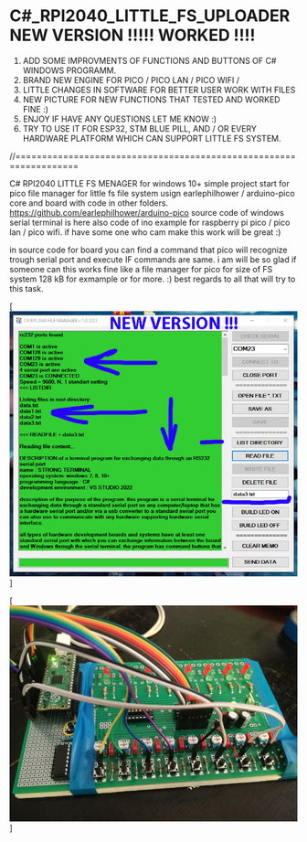 # C#_RPI2040_LITTLE_FS_UPLOADER NEW VERSION !!!!! WORKED !!!!

1. ADD SOME IMPROVMENTS OF FUNCTIONS AND BUTTONS OF C# WINDOWS PROGRAMM.
2. BRAND NEW ENGINE FOR PICO / PICO LAN / PICO WIFI /
3. LITTLE CHANGES IN SOFTWARE FOR BETTER USER WORK WITH FILES
4. NEW PICTURE FOR NEW FUNCTIONS THAT TESTED AND WORKED FINE :)
5. ENJOY IF HAVE ANY QUESTIONS LET ME KNOW :)
6. TRY TO USE IT FOR ESP32, STM BLUE PILL, AND / OR EVERY HARDWARE PLATFORM WHICH CAN SUPPORT LITTLE FS SYSTEM.

//==================================================================

C# RPI2040 LITTLE FS MENAGER for windows 10+
simple project start for pico file manager for little fs file system usign earlephilhower / arduino-pico core and board with code in other folders.
https://github.com/earlephilhower/arduino-pico
source code of windows serial terminal is here also code of ino example for raspberry pi pico / pico lan / pico wifi. if have some one who cam make this work will be great :)

in source code for board you can find a command that pico will recognize trough serial port and execute IF commands are same.
i am will be so glad if someone can this works fine like a file manager for pico for size of FS system 128 kB for exmample or for more. :)
best regards to all that will try to this task.

[<img src="/JPG_LITTLE_FS_UPLOADER/NEW_fs_manager.jpg" alt="Alt text" title="Optional title">]


[<img src="/JPG_LITTLE_FS_UPLOADER/pico2coretransferdata_boardsss.jpg" alt="Alt text" title="Optional title">]